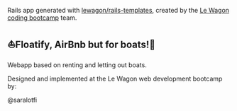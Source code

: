 Rails app generated with [lewagon/rails-templates](https://github.com/lewagon/rails-templates), created by the [Le Wagon coding bootcamp](https://www.lewagon.com) team.

## ⛵Floatify, AirBnb but for boats!🚤

Webapp based on renting and letting out boats. 

Designed and implemented at the Le Wagon web development bootcamp by:

@saralotfi

